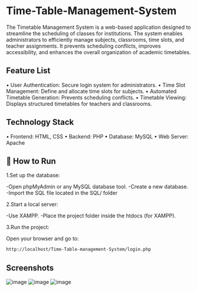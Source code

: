 # Time-Table-Management-System
The Timetable Management System is a web-based application designed to streamline the scheduling of classes for institutions. The system enables administrators to efficiently manage subjects, classrooms, time slots, and teacher assignments. It prevents scheduling conflicts, improves accessibility, and enhances the overall organization of academic timetables.

## Feature List
• User Authentication: Secure login system for administrators.
• Time Slot Management: Define and allocate time slots for subjects.
• Automated Timetable Generation: Prevents scheduling conflicts.
• Timetable Viewing: Displays structured timetables for teachers and classrooms.

## Technology Stack
• Frontend: HTML, CSS
• Backend: PHP
• Database: MySQL
• Web Server: Apache

## 🚀 How to Run

1.Set up the database:

   -Open phpMyAdmin or any MySQL database tool.
   -Create a new database.
   -Import the SQL file located in the SQL/ folder

2.Start a local server:

   -Use XAMPP.
   -Place the project folder inside the htdocs (for XAMPP).

3.Run the project:

   Open your browser and go to:
   ```bash
   http://localhost/Time-Table-management-System/login.php
   ```

## Screenshots
![image](https://github.com/user-attachments/assets/5426a6d2-f19f-45c3-8b3e-7a8688f8fe9a)
![image](https://github.com/user-attachments/assets/d8d4bee8-025e-4fbc-bf17-f0e413b3bd4a)
![image](https://github.com/user-attachments/assets/9148e82b-7369-4d4d-8e32-bfa521c29e19)



